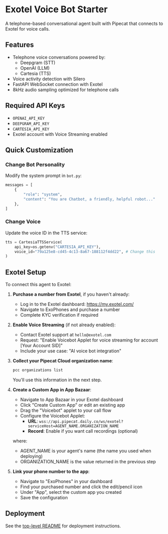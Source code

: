 # Exotel Voice Bot Starter

A telephone-based conversational agent built with Pipecat that connects to Exotel for voice calls.

## Features

- Telephone voice conversations powered by:
  - Deepgram (STT)
  - OpenAI (LLM)
  - Cartesia (TTS)
- Voice activity detection with Silero
- FastAPI WebSocket connection with Exotel
- 8kHz audio sampling optimized for telephone calls

## Required API Keys

- `OPENAI_API_KEY`
- `DEEPGRAM_API_KEY`
- `CARTESIA_API_KEY`
- Exotel account with Voice Streaming enabled

## Quick Customization

### Change Bot Personality

Modify the system prompt in `bot.py`:

```python
messages = [
    {
        "role": "system",
        "content": "You are Chatbot, a friendly, helpful robot..."
    },
]
```

### Change Voice

Update the voice ID in the TTS service:

```python
tts = CartesiaTTSService(
    api_key=os.getenv("CARTESIA_API_KEY"),
    voice_id="79a125e8-cd45-4c13-8a67-188112f4dd22", # Change this
)
```

## Exotel Setup

To connect this agent to Exotel:

1. **Purchase a number from Exotel**, if you haven't already:

   - Log in to the Exotel dashboard: https://my.exotel.com/
   - Navigate to ExoPhones and purchase a number
   - Complete KYC verification if required

2. **Enable Voice Streaming** (if not already enabled):

   - Contact Exotel support at `hello@exotel.com`
   - Request: "Enable Voicebot Applet for voice streaming for account [Your Account SID]"
   - Include your use case: "AI voice bot integration"

3. **Collect your Pipecat Cloud organization name**:

   ```bash
   pcc organizations list
   ```

   You'll use this information in the next step.

4. **Create a Custom App in App Bazaar**:

   - Navigate to App Bazaar in your Exotel dashboard
   - Click "Create Custom App" or edit an existing app
   - Drag the "Voicebot" applet to your call flow
   - Configure the Voicebot Applet:
     - **URL**: `wss://api.pipecat.daily.co/ws/exotel?serviceHost=AGENT_NAME.ORGANIZATION_NAME`
     - **Record**: Enable if you want call recordings (optional)

   where:

   - AGENT_NAME is your agent's name (the name you used when deploying)
   - ORGANIZATION_NAME is the value returned in the previous step

5. **Link your phone number to the app**:
   - Navigate to "ExoPhones" in your dashboard
   - Find your purchased number and click the edit/pencil icon
   - Under "App", select the custom app you created
   - Save the configuration

## Deployment

See the [top-level README](../README.md) for deployment instructions.
